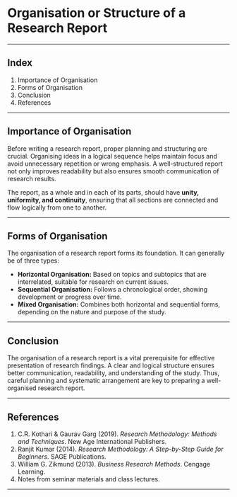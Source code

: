 # **Organisation or Structure of a Research Report**

---

## **Index**

1. Importance of Organisation
2. Forms of Organisation
3. Conclusion
4. References

---

## **Importance of Organisation**

Before writing a research report, proper planning and structuring are crucial. Organising ideas in a logical sequence helps maintain focus and avoid unnecessary repetition or wrong emphasis. A well-structured report not only improves readability but also ensures smooth communication of research results.

The report, as a whole and in each of its parts, should have **unity, uniformity, and continuity**, ensuring that all sections are connected and flow logically from one to another.

---

## **Forms of Organisation**

The organisation of a research report forms its foundation. It can generally be of three types:

* **Horizontal Organisation:** Based on topics and subtopics that are interrelated, suitable for research on current issues.
* **Sequential Organisation:** Follows a chronological order, showing development or progress over time.
* **Mixed Organisation:** Combines both horizontal and sequential forms, depending on the nature and purpose of the study.

---

## **Conclusion**

The organisation of a research report is a vital prerequisite for effective presentation of research findings. A clear and logical structure ensures better communication, readability, and understanding of the study. Thus, careful planning and systematic arrangement are key to preparing a well-organised research report.

---

## **References**

1. C.R. Kothari & Gaurav Garg (2019). *Research Methodology: Methods and Techniques*. New Age International Publishers.
2. Ranjit Kumar (2014). *Research Methodology: A Step-by-Step Guide for Beginners*. SAGE Publications.
3. William G. Zikmund (2013). *Business Research Methods*. Cengage Learning.
4. Notes from seminar materials and class lectures.

---
